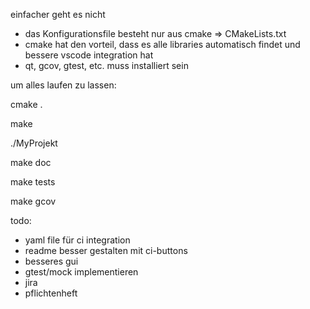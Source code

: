 einfacher geht es nicht
- das Konfigurationsfile besteht nur aus cmake => CMakeLists.txt
- cmake hat den vorteil, dass es alle libraries automatisch findet und bessere vscode integration hat
- qt, gcov, gtest, etc. muss installiert sein

um alles laufen zu lassen:

cmake .

make 

./MyProjekt

make doc

make tests

make gcov


todo:
- yaml file für ci integration
- readme besser gestalten mit ci-buttons
- besseres gui
- gtest/mock implementieren
- jira
- pflichtenheft